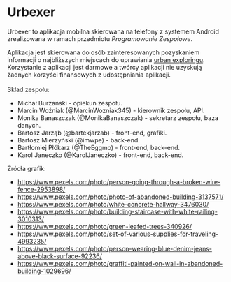 # Urbexer
Urbexer to aplikacja mobilna skierowana na telefony z systemem Android zrealizowana w ramach przedmiotu _Programowanie Zespołowe_.

Aplikacja jest skierowana do osób zainteresowanych pozyskaniem informacji o najbliższych miejscach do uprawiania [urban exploringu]. Korzystanie z aplikacji jest darmowe a twórcy aplikacji nie uzyskują żadnych korzyści finansowych z udostępniania aplikacji.<br><br>
Skład zespołu:
- Michał Burzański - opiekun zespołu.
- Marcin Woźniak (@MarcinWozniak345) - kierownik zespołu, API.
- Monika Banaszczak (@MonikaBanaszczak) - sekretarz zespołu, baza danych.
- Bartosz Jarząb (@bartekjarzab) - front-end, grafiki.
- Bartosz Mierzyński (@imwpe) - back-end.
- Bartłomiej Płókarz (@TheEggmo) - front-end, back-end.
- Karol Janeczko (@KarolJaneczko) - front-end, back-end.

Źródła grafik:
  - https://www.pexels.com/photo/person-going-through-a-broken-wire-fence-2953898/
  - https://www.pexels.com/photo/photo-of-abandoned-building-3137571/
  - https://www.pexels.com/photo/white-concrete-hallway-3476030/
  - https://www.pexels.com/photo/building-staircase-with-white-railing-3010313/
  - https://www.pexels.com/photo/green-leafed-trees-340926/
  - https://www.pexels.com/photo/set-of-various-supplies-for-traveling-4993235/
  - https://www.pexels.com/photo/person-wearing-blue-denim-jeans-above-black-surface-92236/
  - https://www.pexels.com/photo/graffiti-painted-on-wall-in-abandoned-building-1029696/

[urban exploringu]: https://pl.wikipedia.org/wiki/Urban_exploration
